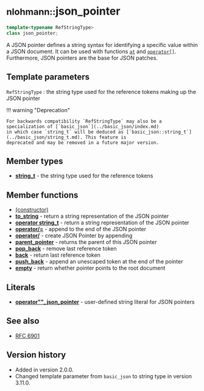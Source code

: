 # <small>nlohmann::</small>json_pointer

```cpp
template<typename RefStringType>
class json_pointer;
```

A JSON pointer defines a string syntax for identifying a specific value within a JSON document. It can be used with
functions [`at`](../basic_json/at.md) and [`operator[]`](../basic_json/operator%5B%5D.md). Furthermore, JSON pointers
are the base for JSON patches.

## Template parameters

`RefStringType`
:   the string type used for the reference tokens making up the JSON pointer

!!! warning "Deprecation"

    For backwards compatibility `RefStringType` may also be a specialization of [`basic_json`](../basic_json/index.md)
    in which case `string_t` will be deduced as [`basic_json::string_t`](../basic_json/string_t.md). This feature is
    deprecated and may be removed in a future major version.

## Member types

- [**string_t**](string_t.md) - the string type used for the reference tokens

## Member functions

- [(constructor)](json_pointer.md)
- [**to_string**](to_string.md) - return a string representation of the JSON pointer
- [**operator string_t**](operator_string_t.md) - return a string representation of the JSON pointer
- [**operator/=**](operator_slasheq.md) - append to the end of the JSON pointer
- [**operator/**](operator_slash.md) - create JSON Pointer by appending
- [**parent_pointer**](parent_pointer.md) - returns the parent of this JSON pointer
- [**pop_back**](pop_back.md) - remove last reference token
- [**back**](back.md) - return last reference token
- [**push_back**](push_back.md) - append an unescaped token at the end of the pointer
- [**empty**](empty.md) - return whether pointer points to the root document

## Literals

- [**operator""_json_pointer**](../operator_literal_json_pointer.md) - user-defined string literal for JSON pointers
## See also

- [RFC 6901](https://datatracker.ietf.org/doc/html/rfc6901)

## Version history

- Added in version 2.0.0.
- Changed template parameter from `basic_json` to string type in version 3.11.0.
